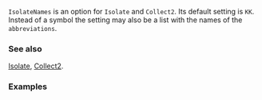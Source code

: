 `IsolateNames` is an option for `Isolate` and `Collect2`. Its default setting is `KK`. Instead of a symbol the setting may also be a list with the names of the `abbreviations`.

### See also

[Isolate](Isolate), [Collect2](Collect2).

### Examples